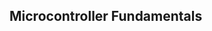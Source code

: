 <div class="section">

<div class="titlepage">

<div>

<div>

<span id="microcontroller_fundamentals"></span>Microcontroller Fundamentals
----------------------------------------------------------------------------

</div>

</div>

</div>

</div>
